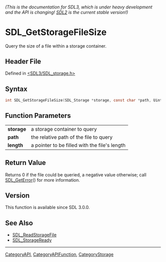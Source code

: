 ###### (This is the documentation for SDL3, which is under heavy development and the API is changing! [SDL2](https://wiki.libsdl.org/SDL2/) is the current stable version!)
# SDL_GetStorageFileSize

Query the size of a file within a storage container.

## Header File

Defined in [<SDL3/SDL_storage.h>](https://github.com/libsdl-org/SDL/blob/main/include/SDL3/SDL_storage.h)

## Syntax

```c
int SDL_GetStorageFileSize(SDL_Storage *storage, const char *path, Uint64 *length);
```

## Function Parameters

|                 |                                               |
| --------------- | --------------------------------------------- |
| **storage**     | a storage container to query                  |
| **path**        | the relative path of the file to query        |
| **length**      | a pointer to be filled with the file's length |

## Return Value

Returns 0 if the file could be queried, a negative value otherwise; call
[SDL_GetError](SDL_GetError)() for more information.

## Version

This function is available since SDL 3.0.0.

## See Also

- [SDL_ReadStorageFile](SDL_ReadStorageFile)
- [SDL_StorageReady](SDL_StorageReady)

----
[CategoryAPI](CategoryAPI), [CategoryAPIFunction](CategoryAPIFunction), [CategoryStorage](CategoryStorage)

